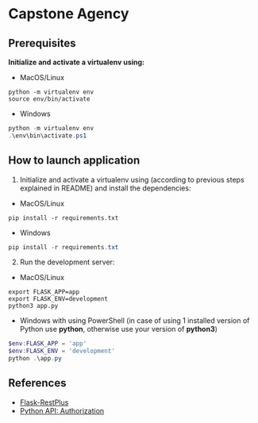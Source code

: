 # Capstone Agency

## Prerequisites

**Initialize and activate a virtualenv using:**

- MacOS/Linux
```shell
python -m virtualenv env
source env/bin/activate
```

- Windows
```powershell
python -m virtualenv env
.\env\bin\activate.ps1
```

## How to launch application

1. Initialize and activate a virtualenv using (according to previous steps explained in README) and install the dependencies:

- MacOS/Linux

```shell
pip install -r requirements.txt
```

- Windows

```powershell
pip install -r requirements.txt
```

2. Run the development server:

- MacOS/Linux

```shell
export FLASK_APP=app
export FLASK_ENV=development
python3 app.py
```

- Windows with using PowerShell (in case of using 1 installed version of Python use **python**, otherwise use your version of **python3**)
```powershell
$env:FLASK_APP = 'app'
$env:FLASK_ENV = 'development'
python .\app.py
```

## References

- [Flask-RestPlus](https://flask-restplus.readthedocs.io/)
- [Python API: Authorization](https://auth0.com/docs/quickstart/backend/python/01-authorization)